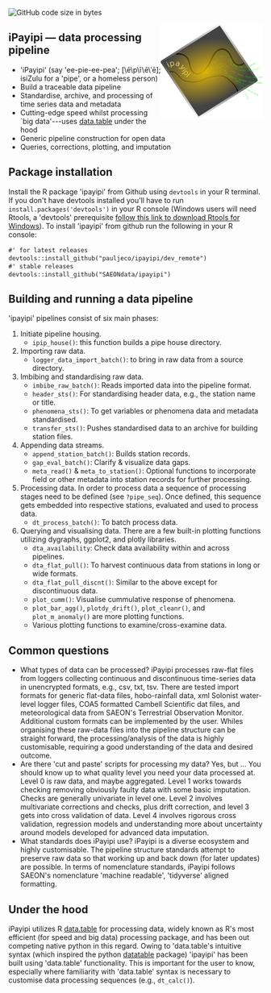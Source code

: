 <!-- badges: start -->
![GitHub code size in bytes](https://img.shields.io/github/languages/code-size/pauljeco/ipayipi?branch=dev_remote)
<!-- badges: end -->

<img align="right" width="40%" height="40%" src="https://github.com/pauljeco/ipayipi/blob/main/img/ipayipi_120.png">

## **iPayipi** — data processing pipeline

- 'iPayipi' (say 'ee-pie-ee-pea'; [\\ē\\p\\ī\\ē\\ˈē]; isiZulu for a 'pipe', or a homeless person)
- Build a traceable data pipeline
- Standardise, archive, and processing of time series data and metadata
- Cutting-edge speed whilst processing `big data'---uses [data.table](https://github.com/Rdatatable/data.table) under the hood
- Generic pipeline construction for open data
- Queries, corrections, plotting, and imputation

## Package installation

Install the R package 'ipayipi' from Github using `devtools` in your R terminal. If you don't have devtools installed you'll have to run `install.packages('devtools')` in your R console (Windows users will need Rtools, a 'devtools' prerequisite [follow this link to download Rtools for Windows](https://cran.r-project.org/bin/windows/Rtools/)). To install 'ipayipi' from github run the following in your R console:


```
#' for latest releases
devtools::install_github("pauljeco/ipayipi/dev_remote")
#' stable releases
devtools::install_github("SAEONdata/ipayipi")
```

## Building and running a data pipeline
'ipayipi' pipelines consist of six main phases:

1. Initiate pipeline housing.
    - `ipip_house()`: this function builds a pipe house directory.
2. Importing raw data.
    - `logger_data_import_batch()`: to bring in raw data from a source directory.
3. Imbibing and standardising raw data.
    - `imbibe_raw_batch()`: Reads imported data into the pipeline format.
    - `header_sts()`: For standardising header data, e.g., the station name or title.
    - `phenomena_sts()`: To get variables or phenomena data and metadata standardised.
    - `transfer_sts()`: Pushes standardised data to an archive for building station files.
4. Appending data streams.
    - `append_station_batch()`: Builds station records.
    - `gap_eval_batch()`: Clarify & visualize data gaps.
    - `meta_read()` & `meta_to_station()`: Optional functions to incorporate field or other metadata into station records for further processing.
5. Processing data.
    In order to process data a sequence of processing stages need to be defined (see `?pipe_seq`). Once defined, this sequence gets embedded into respective stations, evaluated and used to process data.
    - `dt_process_batch()`: To batch process data.
6. Querying and visualising data.
    There are a few built-in plotting functions utilizing dygraphs, ggplot2, and plotly libraries.
    - `dta_availability`: Check data availability within and across pipelines.
    - `dta_flat_pull()`: To harvest continuous data from stations in long or wide formats.
    - `dta_flat_pull_discnt()`: Similar to the above except for discontinuous data.
    - `plot_cumm()`: Visualise cummulative response of phenomena.
    - `plot_bar_agg()`, `plotdy_drift()`, `plot_cleanr()`, and `plot_m_anomaly()` are more plotting functions.
    - Various plotting functions to examine/cross-examine data.

## Common questions
 - What types of data can be processed? iPayipi processes raw-flat files from loggers collecting continuous and discontinuous time-series data in unencrypted formats, e.g., csv, txt, tsv. There are tested import formats for generic flat-data files, hobo-rainfall data, xml Solonist water-level logger files, COA5 formatted Cambell Scientific dat files, and meteorological data from SAEON's Terrestrial Observation Monitor. Additional custom formats can be implemented by the user.
 Whiles organising these raw-data files into the pipeline structure can be straight forward, the processing/analysis of the data is highly customisable, requiring a good understanding of the data and desired outcome.
 - Are there 'cut and paste' scripts for processing my data? Yes, but ...
 You should know up to what quality level you need your data processed at. Level 0 is raw data, and maybe aggregated. Level 1 works towards checking removing obviously faulty data with some basic imputation. Checks are generally univariate in level one. Level 2 involves multivariate corrections and checks, plus drift correction, and level 3 gets into cross validation of data. Level 4 involves rigorous cross validation, regression models and understanding more about uncertainty around models developed for advanced data imputation.
 - What standards does iPayipi use? iPayipi is a diverse ecosystem and highly customisable. The pipeline structure standards attempt to preserve raw data so that working up and back down (for later updates) are possible. In terms of nomenclature standards, iPayipi follows SAEON's nomenclature 'machine readable', 'tidyverse' aligned formatting. 

## Under the hood
iPayipi utilizes R [data.table](https://github.com/Rdatatable/data.table) for processing data, widely known as R's most efficient (for speed and big data) processing package, and has been out competing native python in this regard. Owing to 'data.table's intuitive syntax (which inspired the python [datatable](https://github.com/h2oai/datatable) package) 'ipayipi' has been built using 'data.table' functionality. This is important for the user to know, especially where familiarity with 'data.table' syntax is necessary to customise data processing sequences (e.g., `dt_calc()`).